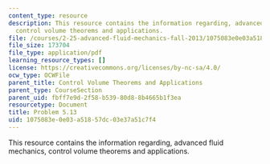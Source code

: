 ```yaml
---
content_type: resource
description: This resource contains the information regarding, advanced fluid mechanics,
  control volume theorems and applications.
file: /courses/2-25-advanced-fluid-mechanics-fall-2013/1075083e0e03a51857dc03e37a51c7f4_MIT2_25F13_Shapi5.13_Prob.pdf
file_size: 173704
file_type: application/pdf
learning_resource_types: []
license: https://creativecommons.org/licenses/by-nc-sa/4.0/
ocw_type: OCWFile
parent_title: Control Volume Theorems and Applications
parent_type: CourseSection
parent_uid: fbff7e9d-2f58-b539-80d8-8b4665b1f3ea
resourcetype: Document
title: Problem 5.13
uid: 1075083e-0e03-a518-57dc-03e37a51c7f4
---
```

This resource contains the information regarding, advanced fluid mechanics, control volume theorems and applications.